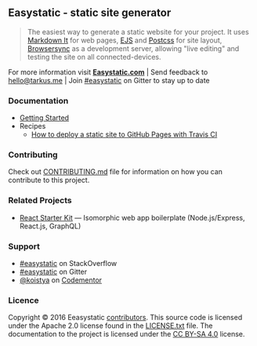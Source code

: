 ## Easystatic - static site generator

> The easiest way to generate a static website for your project. It uses [Markdown It](https://markdown-it.github.io/)
> for web pages, [EJS](http://ejs.co/) and [Postcss](http://postcss.org/) for site layout, [Browsersync](https://browsersync.io/)
> as a development server, allowing "live editing" and testing the site on all connected-devices.

For more information visit **[Easystatic.com](https://easystatic.com)** | Send feedback to [hello@tarkus.me](mailto:hello@tarkus.me) | Join [#easystatic](https://gitter.im/easystatic/easystatic) on Gitter to stay up to date

### Documentation

  * [Getting Started](docs/getting-started.md)
  * Recipes
    * [How to deploy a static site to GitHub Pages with Travis CI](docs/recipes/how-to-deploy-with-travis.md)

### Contributing

Check out [CONTRIBUTING.md](CONTRIBUTING.md) file for information on how you can contribute to this project.

### Related Projects

* [React Starter Kit](https://github.com/kriasoft/react-starter-kit) — Isomorphic web app boilerplate (Node.js/Express, React.js, GraphQL)

### Support

* [#easystatic](http://stackoverflow.com/questions/tagged/easystatic) on StackOverflow
* [#easystatic](https://gitter.im/easystatic/easystatic) on Gitter
* [@koistya](https://twitter.com/koistya) on [Codementor](https://www.codementor.io/koistya)

### Licence

Copyright © 2016 Eeasystatic [contributors](https://github.com/easystatic/easystatic/graphs/contributors).
This source code is licensed under the Apache 2.0 license found in the
[LICENSE.txt](https://github.com/easystatic/easystatic/blob/master/LICENSE.txt) file.
The documentation to the project is licensed under the [CC BY-SA 4.0](http://creativecommons.org/licenses/by-sa/4.0/) license.
